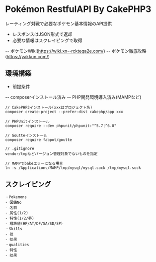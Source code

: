 
# Pokémon RestfulAPI By CakePHP3

レーティング対戦で必要なポケモン基本情報のAPI提供
- レスポンスはJSON形式で返却
- 必要な情報はスクレイピングで取得

-- ポケモンWiki(https://wiki.xn--rckteqa2e.com/)
-- ポケモン徹底攻略(https://yakkun.com/)

## 環境構築

- 前提条件

-- composerインストール済み
-- PHP開発環境導入済み(MAMPなど)

```
// CakePHP3インストール(xxxはプロジェクト名)
composer create-project --prefer-dist cakephp/app xxx

// PHPUnitインストール
composer require --dev phpunit/phpunit:"^5.7|^6.0"

// Goutteインストール
composer require fabpot/goutte

// .gitignore
vendor/tmpなどバージョン管理対象でないものを指定

// MAMPでbakeエラーになる場合
ln -s /Applications/MAMP/tmp/mysql/mysql.sock /tmp/mysql.sock
```

## スクレイピング

```
・Pokemons
- 図鑑No
- 名前
- 属性(1/2)
- 特性(1/2/夢)
- 種族値(HP/AT/DF/SA/SD/SP)
・Skills
- 技
- 効果
・qualities
- 特性
- 効果
```
